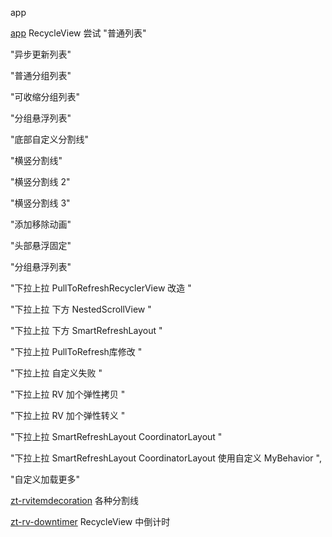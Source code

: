 app

[app](app) RecycleView 尝试
"普通列表"

"异步更新列表"

"普通分组列表"

"可收缩分组列表"

"分组悬浮列表"

"底部自定义分割线"

"横竖分割线"

"横竖分割线 2"

"横竖分割线 3"

"添加移除动画"

"头部悬浮固定"

"分组悬浮列表"

"下拉上拉 PullToRefreshRecyclerView 改造 "

"下拉上拉 下方 NestedScrollView "

"下拉上拉 下方 SmartRefreshLayout "

"下拉上拉 PullToRefresh库修改 "

"下拉上拉 自定义失败 "

"下拉上拉 RV 加个弹性拷贝 "

"下拉上拉 RV 加个弹性转义 "

"下拉上拉 SmartRefreshLayout CoordinatorLayout "

"下拉上拉 SmartRefreshLayout CoordinatorLayout 使用自定义 MyBehavior ",

"自定义加载更多"

[zt-rvitemdecoration](zt-rvitemdecoration) 各种分割线


[zt-rv-downtimer](zt-rv-downtimer) RecycleView 中倒计时